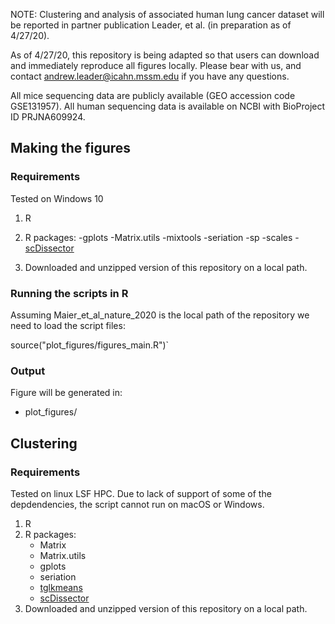 NOTE: Clustering and analysis of associated human lung cancer dataset will be reported in partner publication Leader, et al. (in preparation as of 4/27/20). 

As of 4/27/20, this repository is being adapted so that users can download and immediately reproduce all figures locally. Please bear with us, and contact andrew.leader@icahn.mssm.edu if you have any questions.

All mice sequencing data are publicly available (GEO accession code GSE131957). All human sequencing data is available on NCBI with BioProject ID PRJNA609924.

## Making the figures
### Requirements

Tested on Windows 10

1. R
2. R packages: 
	-gplots
	-Matrix.utils
	-mixtools
	-seriation
	-sp
	-scales
	-[scDissector](https://github.com/effiken/scDissector)

3. Downloaded and unzipped version of this repository  on a local path.

### Running the scripts in R

Assuming Maier_et_al_nature_2020 is the local path of the repository we need to load the script files:

source("plot_figures/figures_main.R")`

### Output

Figure will be generated in:
  - plot_figures/

## Clustering

### Requirements

Tested on linux LSF HPC. Due to lack of support of some of the depdendencies, the script cannot run on macOS or Windows.

1. R
2. R packages:
   - Matrix
   - Matrix.utils
   - gplots
   - seriation
   - [tglkmeans](https://github.com/tanaylab/tglkmeans)
   - [scDissector](https://github.com/effiken/scDissector)
3. Downloaded and unzipped version of this repository  on a local path.
